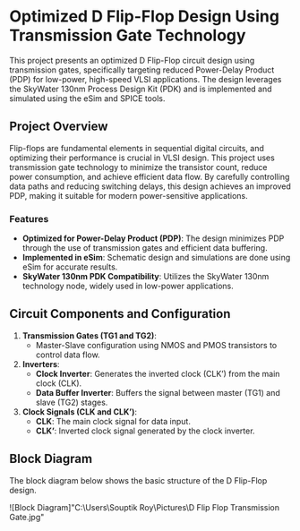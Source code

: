 # Optimized D Flip-Flop Design Using Transmission Gate Technology

This project presents an optimized D Flip-Flop circuit design using transmission gates, specifically targeting reduced Power-Delay Product (PDP) for low-power, high-speed VLSI applications. The design leverages the SkyWater 130nm Process Design Kit (PDK) and is implemented and simulated using the eSim and SPICE tools.

## Project Overview

Flip-flops are fundamental elements in sequential digital circuits, and optimizing their performance is crucial in VLSI design. This project uses transmission gate technology to minimize the transistor count, reduce power consumption, and achieve efficient data flow. By carefully controlling data paths and reducing switching delays, this design achieves an improved PDP, making it suitable for modern power-sensitive applications.

### Features
- **Optimized for Power-Delay Product (PDP)**: The design minimizes PDP through the use of transmission gates and efficient data buffering.
- **Implemented in eSim**: Schematic design and simulations are done using eSim for accurate results.
- **SkyWater 130nm PDK Compatibility**: Utilizes the SkyWater 130nm technology node, widely used in low-power applications.

## Circuit Components and Configuration

1. **Transmission Gates (TG1 and TG2)**:
   - Master-Slave configuration using NMOS and PMOS transistors to control data flow.
2. **Inverters**:
   - **Clock Inverter**: Generates the inverted clock (CLK’) from the main clock (CLK).
   - **Data Buffer Inverter**: Buffers the signal between master (TG1) and slave (TG2) stages.
3. **Clock Signals (CLK and CLK’)**:
   - **CLK**: The main clock signal for data input.
   - **CLK’**: Inverted clock signal generated by the clock inverter.

## Block Diagram

The block diagram below shows the basic structure of the D Flip-Flop design.

![Block Diagram]"C:\Users\Souptik Roy\Pictures\D Flip Flop Transmission Gate.jpg"






